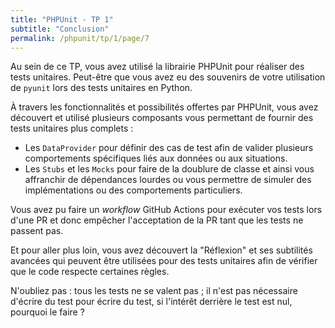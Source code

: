```yaml
---
title: "PHPUnit - TP 1"
subtitle: "Conclusion"
permalink: /phpunit/tp/1/page/7
---
```


Au sein de ce TP, vous avez utilisé la librairie PHPUnit pour réaliser des tests unitaires. Peut-être que vous avez eu
des souvenirs de votre utilisation de `pyunit` lors des tests unitaires en Python.

À travers les fonctionnalités et possibilités offertes par PHPUnit, vous avez découvert et utilisé plusieurs composants
vous permettant de fournir des tests unitaires plus complets :

* Les `DataProvider` pour définir des cas de test afin de valider plusieurs comportements spécifiques liés aux données
  ou aux situations.
* Les `Stubs` et les `Mocks` pour faire de la doublure de classe et ainsi vous affranchir de dépendances lourdes ou
  vous permettre de simuler des implémentations ou des comportements particuliers.

Vous avez pu faire un *workflow* GitHub Actions pour exécuter vos tests lors d'une PR et donc empêcher l'acceptation de
la PR tant que les tests ne passent pas.

Et pour aller plus loin, vous avez découvert la "Réflexion" et ses subtilités avancées qui peuvent être utilisées pour
des tests unitaires afin de vérifier que le code respecte certaines règles.

N'oubliez pas : tous les tests ne se valent pas ; il n'est pas nécessaire d'écrire du test pour écrire du test, si
l'intérêt derrière le test est nul, pourquoi le faire ?
